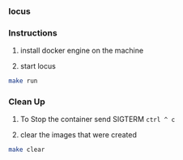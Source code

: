 ### locus


### Instructions

1. install docker engine on the machine

2. start locus

```sh
make run 
```

### Clean Up

1. To Stop the container send SIGTERM `ctrl ^ c`


2. clear the images that were created

```sh
make clear
```
